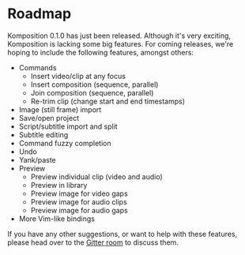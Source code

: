 # Roadmap

Komposition 0.1.0 has just been released. Although it's very exciting,
Komposition is lacking some big features. For coming releases, we're
hoping to include the following features, amongst others:

* Commands
    - Insert video/clip at any focus
    - Insert composition (sequence, parallel)
    - Join composition (sequence, parallel)
    - Re-trim clip (change start and end timestamps)
* Image (still frame) import
* Save/open project
* Script/subtitle import and split
* Subtitle editing
* Command fuzzy completion
* Undo
* Yank/paste
* Preview
    - Preview individual clip (video and audio)
    - Preview in library
    - Preview image for video gaps
    - Preview image for audio clips
    - Preview image for audio gaps
* More Vim-like bindings

If you have any other suggestions, or want to help with these features,
please head over to the [Gitter
room](https://gitter.im/owickstrom/komposition) to discuss them.